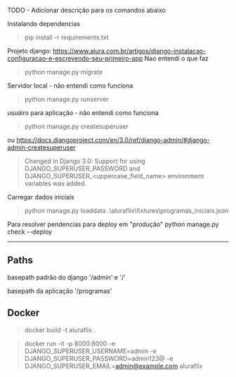 TODO - Adicionar descrição para os comandos abaixo

Instalando dependencias
> pip install -r requirements.txt

Projeto django: https://www.alura.com.br/artigos/django-instalacao-configuracao-e-escrevendo-seu-primeiro-app
Nao entendi o que faz
> python manage.py migrate

Servidor local  - não entendi como funciona
> python manage.py runserver

usuáiro para aplicação - não entendi como funciona
> python manage.py createsuperuser

ou https://docs.djangoproject.com/en/3.0/ref/django-admin/#django-admin-createsuperuser
> Changed in Django 3.0: Support for using DJANGO_SUPERUSER_PASSWORD and DJANGO_SUPERUSER_<uppercase_field_name> environment variables was added.

Carregar dados iniciais
> python manage.py loaddata .\aluraflix\fixtures\programas_iniciais.json

Para resolver pendencias para deploy em "produção"
python manage.py check --deploy

---
## Paths
basepath padrão do django '/admin' e '/'

basepath da aplicação '/programas'


## Docker
> docker build -t aluraflix .

> docker run -it -p 8000:8000 -e DJANGO_SUPERUSER_USERNAME=admin -e DJANGO_SUPERUSER_PASSWORD=admin123@ -e DJANGO_SUPERUSER_EMAIL=admin@example.com aluraflix


